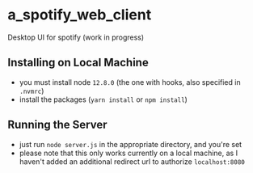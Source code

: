 # a_spotify_web_client
Desktop UI for spotify (work in progress)
## Installing on Local Machine
* you must install  node `12.8.0` (the one with hooks, also specified in `.nvmrc`)
* install the packages (`yarn install` or `npm install`)
## Running the Server
* just run `node server.js` in the appropriate directory, and you're set
* please note that this only works currently on a local machine, as I haven't added an additional redirect url to authorize `localhost:8080`
